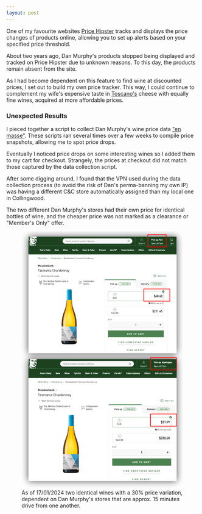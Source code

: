 ```yaml
---
layout: post
---
```


One of my favourite websites <a href="https://pricehipster.com/">Price Hipster</a> tracks and displays the price changes of products online, allowing you to set up alerts based on your specified price threshold.

About two years ago, Dan Murphy's products stopped being displayed and tracked on Price Hipster due to unknown reasons. To this day, the products remain absent from the site.

As I had become dependent on this feature to find wine at discounted prices, I set out to build my own price tracker. This way, I could continue to complement my wife's expensive taste in <a href="https://toscanos.com.au/">Toscano's</a> cheese with equally fine wines, acquired at more affordable prices.

### Unexpected Results
I pieced together a script to collect Dan Murphy's wine price data <a href="https://en.wikipedia.org/wiki/Web_scraping">"en masse"</a>. These scripts ran several times over a few weeks to compile price snapshots, allowing me to spot price drops.

Eventually I noticed price drops on some interesting wines so I added them to my cart for checkout. Strangely, the prices at checkout did not match those captured by the data collection script. 

After some digging around, I found that the VPN used during the data collection process (to avoid the risk of Dan's perma-banning my own IP) was having a different C&C store automatically assigned than my local one in Collingwood.

The two different Dan Murphy's stores had their own price for identical bottles of wine, and the cheaper price was not marked as a clearance or "Member's Only" offer.

<figure>
  <img src="/assets/2024-02-03-img01.png" alt="" loading="lazy">
  <figcaption>
    As of 17/01/2024 two identical wines with a 30% price variation, dependent on Dan Murphy's stores that are approx. 15 minutes drive from one another.
  </figcaption>
</figure>




